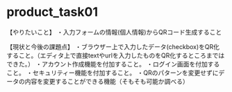 # product_task01
【やりたいこと】
・入力フォームの情報(個人情報)からQRコード生成すること

【現状と今後の課題点】
・ブラウザー上で入力したデータ(checkbox)をQR化すること。（エディタ上で直接textやurlを入力したものをQR化するところまではできた。）
・アカウント作成機能を付加すること。
・ログイン画面を付加すること。
・セキュリティー機能を付加すること。
・QRのパターンを変更せずにデータの内容を変更することができる機能（そもそも可能か調べる）
